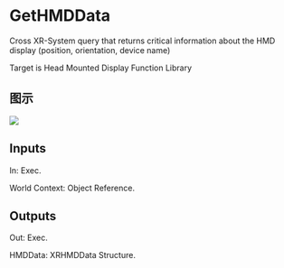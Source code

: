 # GetHMDData

Cross XR-System query that returns critical information about the HMD display (position, orientation, device name)

Target is Head Mounted Display Function Library

## 图示

![]($-20221218-19301766.png)

## Inputs

In: Exec.

World Context: Object Reference.  

## Outputs

Out: Exec.

HMDData: XRHMDData Structure.

